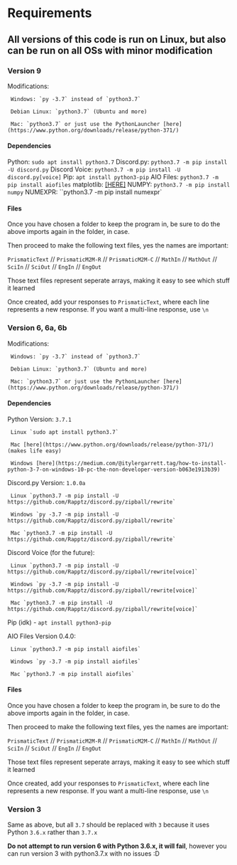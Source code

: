 # Requirements
## All versions of this code is run on Linux, but also can be run on all OSs with minor modification

### Version 9
Modifications:

     Windows: `py -3.7` instead of `python3.7`

     Debian Linux: `python3.7` (Ubuntu and more)

     Mac: `python3.7` or just use the PythonLauncher [here](https://www.python.org/downloads/release/python-371/)

#### Dependencies
Python: `sudo apt install python3.7`
Discord.py: `python3.7 -m pip install -U discord.py`
Discord Voice: `python3.7 -m pip install -U discord.py[voice]`
Pip: `apt install python3-pip`
AIO Files: `python3.7 -m pip install aiofiles`
matplotlib: [[HERE]](https://matplotlib.org/3.0.3/users/installing.html)
NUMPY: `python3.7 -m pip install numpy`
NUMEXPR: ``python3.7 -m pip install numexpr`

#### Files
Once you have chosen a folder to keep the program in, be sure to do the above imports again in the folder, in case.

Then proceed to make the following text files, yes the names are important:

`PrismaticText` // `PrismaticM2M-R` // `PrismaticM2M-C` // `MathIn` // `MathOut` // `SciIn` // `SciOut` // `EngIn` // `EngOut`

Those text files represent seperate arrays, making it easy to see which stuff it learned

Once created, add your responses to `PrismaticText`, where each line represents a new response. If you want a multi-line response, use `\n`


### Version 6, 6a, 6b
Modifications:

     Windows: `py -3.7` instead of `python3.7`

     Debian Linux: `python3.7` (Ubuntu and more)

     Mac: `python3.7` or just use the PythonLauncher [here](https://www.python.org/downloads/release/python-371/)

#### Dependencies
Python Version: `3.7.1`

     Linux `sudo apt install python3.7`

     Mac [here](https://www.python.org/downloads/release/python-371/) (makes life easy)

     Windows [here](https://medium.com/@itylergarrett.tag/how-to-install-python-3-7-on-windows-10-pc-the-non-developer-version-b063e1913b39)

Discord.py Version: `1.0.0a`

     Linux `python3.7 -m pip install -U https://github.com/Rapptz/discord.py/zipball/rewrite`

     Windows `py -3.7 -m pip install -U https://github.com/Rapptz/discord.py/zipball/rewrite`

     Mac `python3.7 -m pip install -U https://github.com/Rapptz/discord.py/zipball/rewrite`

Discord Voice (for the future):

     Linux `python3.7 -m pip install -U https://github.com/Rapptz/discord.py/zipball/rewrite[voice]`

     Windows `py -3.7 -m pip install -U https://github.com/Rapptz/discord.py/zipball/rewrite[voice]`

     Mac `python3.7 -m pip install -U https://github.com/Rapptz/discord.py/zipball/rewrite[voice]`

Pip (idk) - `apt install python3-pip`

AIO Files Version 0.4.0:

     Linux `python3.7 -m pip install aiofiles`

     Windows `py -3.7 -m pip install aiofiles`

     Mac `python3.7 -m pip install aiofiles`

#### Files
Once you have chosen a folder to keep the program in, be sure to do the above imports again in the folder, in case.

Then proceed to make the following text files, yes the names are important:

`PrismaticText` // `PrismaticM2M-R` // `PrismaticM2M-C` // `MathIn` // `MathOut` // `SciIn` // `SciOut` // `EngIn` // `EngOut`

Those text files represent seperate arrays, making it easy to see which stuff it learned

Once created, add your responses to `PrismaticText`, where each line represents a new response. If you want a multi-line response, use `\n`

### Version 3

Same as above, but all `3.7` should be replaced with `3` because it uses Python `3.6.x` rather than `3.7.x`

**Do not attempt to run version 6 with Python 3.6.x, it will fail**, however you can run version 3 with python3.7.x with no issues :D

